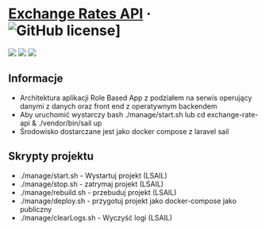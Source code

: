 # [Exchange Rates API]() &middot; ![GitHub license](https://img.shields.io/badge/license-MIT-blue.svg)]

![](https://img.shields.io/badge/Wersja-1.0-blue)
![](https://img.shields.io/badge/Node.js-v14.17.5-success)
![](https://img.shields.io/badge/Laravel-v8.54-red)

## Informacje

* Architektura aplikacji Role Based App z podziałem na serwis operujący danymi z danych oraz front end z operatywnym backendem
* Aby uruchomić wystarczy bash ./manage/start.sh lub cd exchange-rate-api & ./vendor/bin/sail up
* Środowisko dostarczane jest jako docker compose z laravel sail

## Skrypty projektu

* ./manage/start.sh - Wystartuj projekt (LSAIL)
* ./manage/stop.sh - zatrymaj projekt (LSAIL)
* ./manage/rebuild.sh - przebuduj projekt (LSAIL)
* ./manage/deploy.sh - przygotuj projekt jako docker-compose jako publiczny
* ./manage/clearLogs.sh - Wyczyść logi (LSAIL)
